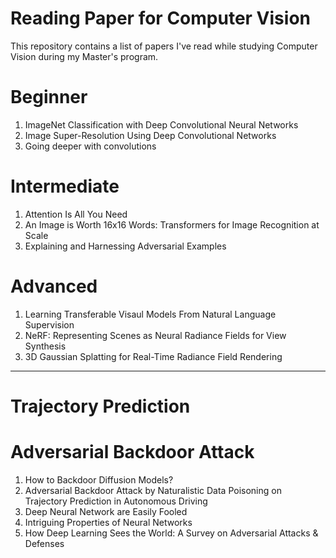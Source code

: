 # Reading Paper for Computer Vision
This repository contains a list of papers I've read while studying Computer Vision during my Master's program.

# Beginner
1. ImageNet Classification with Deep Convolutional Neural Networks
2. Image Super-Resolution Using Deep Convolutional Networks
3. Going deeper with convolutions

# Intermediate
1. Attention Is All You Need
2. An Image is Worth 16x16 Words: Transformers for Image Recognition at Scale
3. Explaining and Harnessing Adversarial Examples

# Advanced
1. Learning Transferable Visaul Models From Natural Language Supervision
2. NeRF: Representing Scenes as Neural Radiance Fields for View Synthesis
3. 3D Gaussian Splatting for Real-Time Radiance Field Rendering

---
# Trajectory Prediction

# Adversarial Backdoor Attack
1. How to Backdoor Diffusion Models?
2. Adversarial Backdoor Attack by Naturalistic Data Poisoning on Trajectory Prediction in Autonomous Driving
3. Deep Neural Network are Easily Fooled
4. Intriguing Properties of Neural Networks
5. How Deep Learning Sees the World: A Survey on Adversarial Attacks & Defenses

